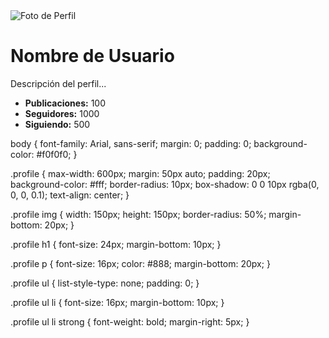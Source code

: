 <!DOCTYPE html>
<html lang="en">
<head>
    <meta charset="UTF-8">
    <meta name="viewport" content="width=device-width, initial-scale=1.0">
    <title>Perfil de Usuario</title>
    <link rel="stylesheet" href="styles.css">
</head>
<body>
    <div class="profile">
        <img src="profile_picture.jpg" alt="Foto de Perfil">
        <h1>Nombre de Usuario</h1>
        <p>Descripción del perfil...</p>
        <ul>
            <li><strong>Publicaciones:</strong> 100</li>
            <li><strong>Seguidores:</strong> 1000</li>
            <li><strong>Siguiendo:</strong> 500</li>
        </ul>
    </div>
</body>
</html>
body {
    font-family: Arial, sans-serif;
    margin: 0;
    padding: 0;
    background-color: #f0f0f0;
}

.profile {
    max-width: 600px;
    margin: 50px auto;
    padding: 20px;
    background-color: #fff;
    border-radius: 10px;
    box-shadow: 0 0 10px rgba(0, 0, 0, 0.1);
    text-align: center;
}

.profile img {
    width: 150px;
    height: 150px;
    border-radius: 50%;
    margin-bottom: 20px;
}

.profile h1 {
    font-size: 24px;
    margin-bottom: 10px;
}

.profile p {
    font-size: 16px;
    color: #888;
    margin-bottom: 20px;
}

.profile ul {
    list-style-type: none;
    padding: 0;
}

.profile ul li {
    font-size: 16px;
    margin-bottom: 10px;
}

.profile ul li strong {
    font-weight: bold;
    margin-right: 5px;
}
